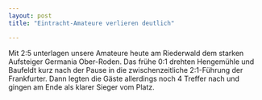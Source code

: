 ```yaml
---
layout: post
title: "Eintracht-Amateure verlieren deutlich"

---
```


Mit 2:5 unterlagen unsere Amateure heute am Riederwald dem starken Aufsteiger Germania Ober-Roden. Das frühe 0:1 drehten Hengemühle und Baufeldt kurz nach der Pause in die zwischenzeitliche 2:1-Führung der Frankfurter. Dann legten die Gäste allerdings noch 4 Treffer nach und gingen am Ende als klarer Sieger vom Platz.


